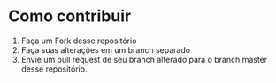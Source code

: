# Como contribuir

1. Faça um Fork desse repositório
2. Faça suas alterações em um branch separado
3. Envie um pull request de seu branch alterado para o branch master desse repositório.